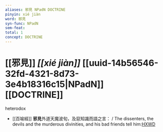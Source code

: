 ```yaml
---
aliases: 邪見 NPadN DOCTRINE
pinyin: xié jiàn
word: 邪見
syn-func: NPadN
sem-feat: 
total: 1
concept: DOCTRINE 
---
```

# [[邪見]] *[[xié jiàn]]*  [[uuid-14b56546-32fd-4321-8d73-3e4b18316c15|NPadN]] [[DOCTRINE]]
heterodox
 - [[百喻經]] **邪見**外道天魔波旬，及惡知識而語之言： / The dissenters, the devils and the murderous divinities, and his bad friends tell him:[HXWD](https://hxwd.org/textview.html?location=KR6b0066_T_004-0557c.22)